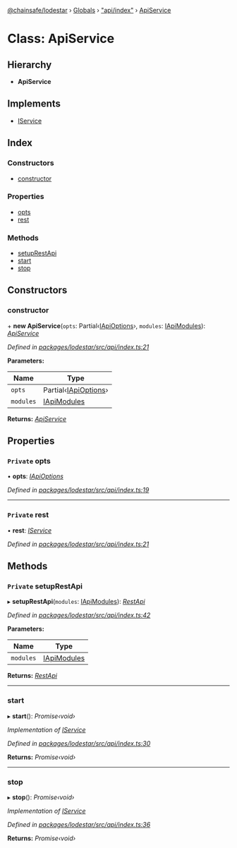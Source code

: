 [@chainsafe/lodestar](../README.md) › [Globals](../globals.md) › ["api/index"](../modules/_api_index_.md) › [ApiService](_api_index_.apiservice.md)

# Class: ApiService

## Hierarchy

* **ApiService**

## Implements

* [IService](../interfaces/_node_nodejs_.iservice.md)

## Index

### Constructors

* [constructor](_api_index_.apiservice.md#constructor)

### Properties

* [opts](_api_index_.apiservice.md#private-opts)
* [rest](_api_index_.apiservice.md#private-rest)

### Methods

* [setupRestApi](_api_index_.apiservice.md#private-setuprestapi)
* [start](_api_index_.apiservice.md#start)
* [stop](_api_index_.apiservice.md#stop)

## Constructors

###  constructor

\+ **new ApiService**(`opts`: Partial‹[IApiOptions](../interfaces/_api_options_.iapioptions.md)›, `modules`: [IApiModules](../interfaces/_api_interface_.iapimodules.md)): *[ApiService](_api_index_.apiservice.md)*

*Defined in [packages/lodestar/src/api/index.ts:21](https://github.com/ChainSafe/lodestar/blob/3dee40678/packages/lodestar/src/api/index.ts#L21)*

**Parameters:**

Name | Type |
------ | ------ |
`opts` | Partial‹[IApiOptions](../interfaces/_api_options_.iapioptions.md)› |
`modules` | [IApiModules](../interfaces/_api_interface_.iapimodules.md) |

**Returns:** *[ApiService](_api_index_.apiservice.md)*

## Properties

### `Private` opts

• **opts**: *[IApiOptions](../interfaces/_api_options_.iapioptions.md)*

*Defined in [packages/lodestar/src/api/index.ts:19](https://github.com/ChainSafe/lodestar/blob/3dee40678/packages/lodestar/src/api/index.ts#L19)*

___

### `Private` rest

• **rest**: *[IService](../interfaces/_node_nodejs_.iservice.md)*

*Defined in [packages/lodestar/src/api/index.ts:21](https://github.com/ChainSafe/lodestar/blob/3dee40678/packages/lodestar/src/api/index.ts#L21)*

## Methods

### `Private` setupRestApi

▸ **setupRestApi**(`modules`: [IApiModules](../interfaces/_api_interface_.iapimodules.md)): *[RestApi](_api_rest_index_.restapi.md)*

*Defined in [packages/lodestar/src/api/index.ts:42](https://github.com/ChainSafe/lodestar/blob/3dee40678/packages/lodestar/src/api/index.ts#L42)*

**Parameters:**

Name | Type |
------ | ------ |
`modules` | [IApiModules](../interfaces/_api_interface_.iapimodules.md) |

**Returns:** *[RestApi](_api_rest_index_.restapi.md)*

___

###  start

▸ **start**(): *Promise‹void›*

*Implementation of [IService](../interfaces/_node_nodejs_.iservice.md)*

*Defined in [packages/lodestar/src/api/index.ts:30](https://github.com/ChainSafe/lodestar/blob/3dee40678/packages/lodestar/src/api/index.ts#L30)*

**Returns:** *Promise‹void›*

___

###  stop

▸ **stop**(): *Promise‹void›*

*Implementation of [IService](../interfaces/_node_nodejs_.iservice.md)*

*Defined in [packages/lodestar/src/api/index.ts:36](https://github.com/ChainSafe/lodestar/blob/3dee40678/packages/lodestar/src/api/index.ts#L36)*

**Returns:** *Promise‹void›*
